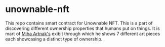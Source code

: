 # unownable-nft

This repo contains smart contract for Unownable NFT. This is a part of discovering different ownership properties that humans put on things. It is mart of [Miha Artnak's](https://themihaartnak.com/) exibit through which he shows 7 different art pieces each showcasing a distinct type of ownership.
